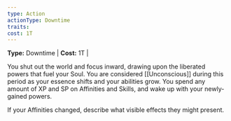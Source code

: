 ```yaml
---
type: Action
actionType: Downtime
traits:
cost: 1T
---
```

**Type:** Downtime | **Cost:** 1T | 

You shut out the world and focus inward, drawing upon the liberated powers that fuel your Soul. You are considered [[Unconscious]] during this period as your essence shifts and your abilities grow. You spend any amount of XP and SP on Affinities and Skills, and wake up with your newly-gained powers. 

If your Affinities changed, describe what visible effects they might present.